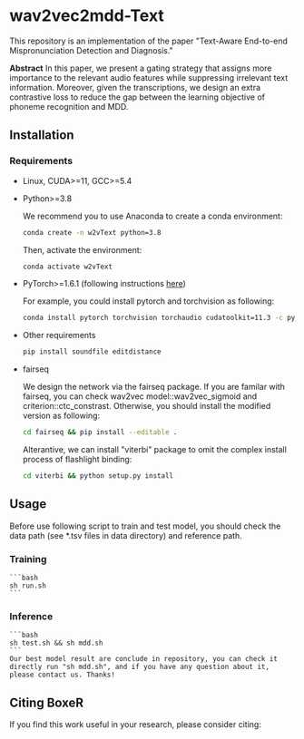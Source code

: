 # wav2vec2mdd-Text
This repository is an implementation of the paper "Text-Aware End-to-end Mispronunciation Detection and Diagnosis."

**Abstract**
In this paper, we present a gating strategy that assigns more importance to the relevant audio features while suppressing irrelevant text information. Moreover, given the transcriptions, we design an extra contrastive loss to reduce the gap between the learning objective of phoneme recognition and MDD.

## Installation

### Requirements

* Linux, CUDA>=11, GCC>=5.4
  
* Python>=3.8

    We recommend you to use Anaconda to create a conda environment:
    ```bash
    conda create -n w2vText python=3.8
    ```
    Then, activate the environment:
    ```bash
    conda activate w2vText
    ```
  
* PyTorch>=1.6.1 (following instructions [here](https://pytorch.org/))

    For example, you could install pytorch and torchvision as following:
    ```bash
    conda install pytorch torchvision torchaudio cudatoolkit=11.3 -c pytorch
    ```
  
* Other requirements
    ```bash
    pip install soundfile editdistance
    ```
* fairseq

    We design the network via the fairseq package. If you are familar with fairseq, you can check wav2vec model::wav2vec_sigmoid and criterion::ctc_constrast. Otherwise, you should install the modified version as following:
    ```bash
    cd fairseq && pip install --editable .
    ```
    Alterantive, we can install "viterbi" package to omit the complex install process of flashlight binding:
    ```bash
    cd viterbi && python setup.py install
    ```
## Usage
   Before use following script to train and test model, you should check the data path (see *.tsv files in data directory) and reference path.
### Training
    ```bash
    sh run.sh
    ```
### Inference
    ```bash
    sh test.sh && sh mdd.sh
    ```
    Our best model result are conclude in repository, you can check it directly run "sh mdd.sh", and if you have any question about it, please contact us. Thanks!
    
## Citing BoxeR
If you find this work useful in your research, please consider citing:
```bibtex
```
